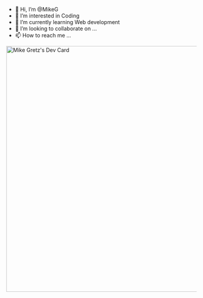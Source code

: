 - 👋 Hi, I’m @MikeG
- 👀 I’m interested in Coding
- 🌱 I’m currently learning Web development
- 💞️ I’m looking to collaborate on ...
- 📫 How to reach me ...

<!---
Jin-Monarch/Jin-Monarch is a ✨ special ✨ repository because its `README.md` (this file) appears on your GitHub profile.
You can click the Preview link to take a look at your changes.
--->
<a href="https://app.daily.dev/jinwoo"><img src="https://api.daily.dev/devcards/v2/vBP8r1SYuOVXJFfcQ8xaw.png?r=ilq&type=wide" width="652" alt="Mike Gretz's Dev Card"/></a>

